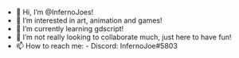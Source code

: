 - 👋 Hi, I’m @InfernoJoes!
- 👀 I’m interested in art, animation and games!
- 🌱 I’m currently learning gdscript!
- 💞️ I’m not really looking to collaborate much, just here to have fun!
- 📫 How to reach me:
      - Discord: InfernoJoe#5803

<!---
InfernoJoes/InfernoJoes is a ✨ special ✨ repository because its `README.md` (this file) appears on your GitHub profile.
You can click the Preview link to take a look at your changes.
--->

